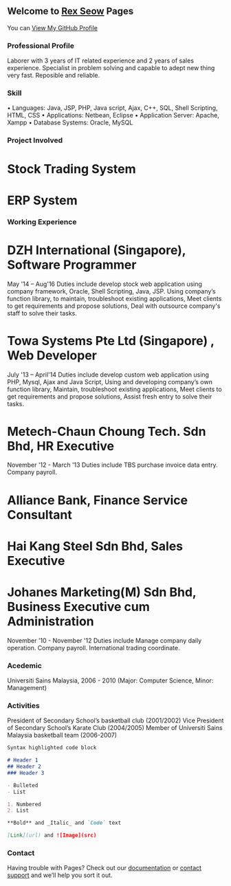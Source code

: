 ## Welcome to [Rex Seow](https://github.com/RexSeowKwenJin) Pages

You can [View My GitHub Profile](https://github.com/RexSeowKwenJin)

### Professional Profile
Laborer with 3 years of IT related experience and 2 years of sales experience. 
Specialist in problem solving and capable to adept new thing very fast.
Reposible and reliable.

### Skill
•	Languages: Java, JSP, PHP, Java script, Ajax, C++, SQL, Shell Scripting, HTML, CSS
•	Applications: Netbean, Eclipse
•	Application Server: Apache, Xampp
•	Database Systems: Oracle, MySQL

### Project Involved
# Stock Trading System
# ERP System

### Working Experience
# DZH International (Singapore), Software Programmer 
May '14 – Aug'16 
Duties include develop stock web application using company framework, Oracle, Shell Scripting, Java, JSP. Using company’s function library, to maintain, troubleshoot existing applications, Meet clients to get requirements and propose solutions, Deal with outsource company's staff to solve their tasks.

# Towa Systems Pte Ltd (Singapore) , Web Developer 
July '13 – April'14
Duties include develop custom web application using PHP, Mysql, Ajax and Java Script, Using and developing company’s own function library,  Maintain, troubleshoot existing applications, Meet clients to get requirements and propose solutions, Assist fresh entry to solve their tasks.

# Metech-Chaun Choung Tech. Sdn Bhd, HR Executive 
November '12 - March '13
Duties include TBS purchase invoice data entry. Company payroll.  

# Alliance Bank, Finance Service Consultant 

# Hai Kang Steel Sdn Bhd, Sales Executive 

# Johanes Marketing(M) Sdn Bhd, Business Executive cum Administration
November '10 - November '12
Duties include Manage company daily operation. Company payroll. International trading coordinate.

### Acedemic
Universiti Sains Malaysia,  2006 - 2010 (Major: Computer Science, Minor: Management)

### Activities
President of Secondary School’s basketball club (2001/2002)
Vice President of Secondary School’s Karate Club (2004/2005)
Member of Universiti Sains Malaysia basketball team (2006-2007)



```markdown
Syntax highlighted code block

# Header 1
## Header 2
### Header 3

- Bulleted
- List

1. Numbered
2. List

**Bold** and _Italic_ and `Code` text

[Link](url) and ![Image](src)
```

###  Contact


Having trouble with Pages? Check out our [documentation](https://help.github.com/categories/github-pages-basics/) or [contact support](https://github.com/contact) and we’ll help you sort it out.
